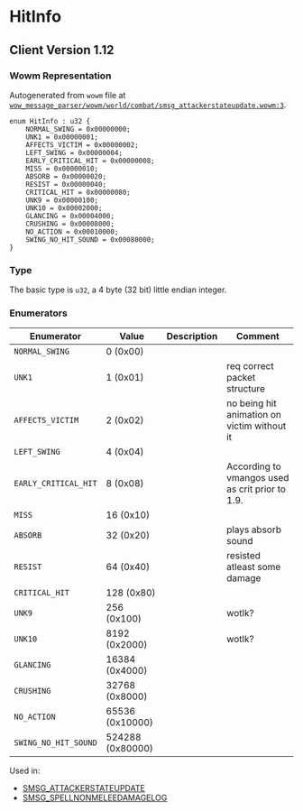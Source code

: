 # HitInfo

## Client Version 1.12

### Wowm Representation

Autogenerated from `wowm` file at [`wow_message_parser/wowm/world/combat/smsg_attackerstateupdate.wowm:3`](https://github.com/gtker/wow_messages/tree/main/wow_message_parser/wowm/world/combat/smsg_attackerstateupdate.wowm#L3).

```rust,ignore
enum HitInfo : u32 {
    NORMAL_SWING = 0x00000000;
    UNK1 = 0x00000001;
    AFFECTS_VICTIM = 0x00000002;
    LEFT_SWING = 0x00000004;
    EARLY_CRITICAL_HIT = 0x00000008;
    MISS = 0x00000010;
    ABSORB = 0x00000020;
    RESIST = 0x00000040;
    CRITICAL_HIT = 0x00000080;
    UNK9 = 0x00000100;
    UNK10 = 0x00002000;
    GLANCING = 0x00004000;
    CRUSHING = 0x00008000;
    NO_ACTION = 0x00010000;
    SWING_NO_HIT_SOUND = 0x00080000;
}
```
### Type
The basic type is `u32`, a 4 byte (32 bit) little endian integer.
### Enumerators
| Enumerator | Value  | Description | Comment |
| --------- | -------- | ----------- | ------- |
| `NORMAL_SWING` | 0 (0x00) |  |  |
| `UNK1` | 1 (0x01) |  | req correct packet structure |
| `AFFECTS_VICTIM` | 2 (0x02) |  | no being hit animation on victim without it |
| `LEFT_SWING` | 4 (0x04) |  |  |
| `EARLY_CRITICAL_HIT` | 8 (0x08) |  | According to vmangos used as crit prior to 1.9. |
| `MISS` | 16 (0x10) |  |  |
| `ABSORB` | 32 (0x20) |  | plays absorb sound |
| `RESIST` | 64 (0x40) |  | resisted atleast some damage |
| `CRITICAL_HIT` | 128 (0x80) |  |  |
| `UNK9` | 256 (0x100) |  | wotlk? |
| `UNK10` | 8192 (0x2000) |  | wotlk? |
| `GLANCING` | 16384 (0x4000) |  |  |
| `CRUSHING` | 32768 (0x8000) |  |  |
| `NO_ACTION` | 65536 (0x10000) |  |  |
| `SWING_NO_HIT_SOUND` | 524288 (0x80000) |  |  |

Used in:
* [SMSG_ATTACKERSTATEUPDATE](smsg_attackerstateupdate.md)
* [SMSG_SPELLNONMELEEDAMAGELOG](smsg_spellnonmeleedamagelog.md)

